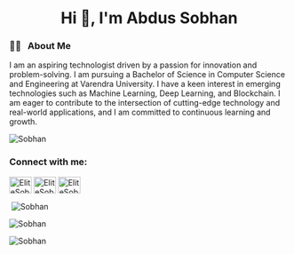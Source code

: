 <head>
    
  </head>
<h1 align="center">Hi 👋, I'm Abdus Sobhan</h1>
<!--<h3 align="center"> Undergraduate Student of Computer Science & Engineering </h3>-->
<div class="markdown-heading" dir="auto"><h3 class="heading-element" dir="auto">👨‍🏫 &nbsp; About Me</h3><a aria-label="Permalink: 👨‍🏫   About Me" class="anchor" href="https://github.com/anisul-Islam#--about-me" id="user-content---about-me"></a></div><p><span aria-hidden="true">I am an aspiring technologist driven by a 
passion for innovation and problem-solving. I am pursuing a Bachelor of 
Science in Computer Science and Engineering at Varendra University. I 
have a keen interest in emerging technologies such as Machine Learning, 
Deep Learning, and Blockchain. I am eager to contribute to the 
intersection of cutting-edge technology and real-world applications, and
 I am committed to continuous learning and growth.</span></p>

<p align="left"> <img src="https://komarev.com/ghpvc/?username=SobhanLab&label=Profile%20views&color=0e75b6&style=flat" alt="Sobhan" /> </p>

<h3 align="left">Connect with me:</h3>
<p align="left">

<a href="https://facebook.com/EliteSobhan" target="blank"><img align="center" src="https://cdn.jsdelivr.net/npm/simple-icons@3.0.1/icons/facebook.svg" alt="EliteSobhan" height="30" width="40" /></a>
<a href="https://linkedin.com/in/EliteSobhan" target="blank"><img align="center" src="https://cdn.jsdelivr.net/npm/simple-icons@3.0.1/icons/linkedin.svg" alt="EliteSobhan" height="30" width="40" /></a>
<a href="https://instagram.com/EliteSobhan" target="blank"><img align="center" src="https://cdn.jsdelivr.net/npm/simple-icons@3.0.1/icons/instagram.svg" alt="EliteSobhan" height="30" width="40" /></a>
</p>


<p>&nbsp;<img align="center" src="https://github-readme-stats.vercel.app/api?username=SobhanLab&show_icons=true&include_all_commits=true&theme=material-palenight" alt="Sobhan" /></p>
<p><img align="center" src="https://github-readme-streak-stats.herokuapp.com/?user=SobhanLab&layout=compact&theme=material-palenight" alt="Sobhan" /></p>
<p><img align="left" src="https://github-readme-stats.vercel.app/api/top-langs?username=SobhanLab&layout=compact&theme=material-palenight" alt="Sobhan" /></p>
